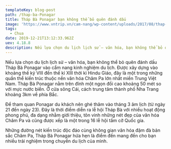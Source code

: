 ```yaml
---
templateKey: blog-post
path: /thap-ba-Ponagar
title: Tháp Bà Ponagar bạn không thể bỏ quên đánh dấu
image: 'https://www.vntrip.vn/cam-nang/wp-content/uploads/2017/08/thap-ba-ponagar.jpg' 
tags:
  - Chua
date: 2019-12-21T13:12:33.962Z
uev: 4.18.8
description: Nếu lựa chọn du lịch lịch sử – văn hóa, bạn không thể bỏ quên đánh dấu Tháp Bà Ponagar vào cẩm nang kinh nghiệm du lịch.
---
```


Nếu lựa chọn du lịch lịch sử – văn hóa, bạn không thể bỏ quên đánh dấu Tháp Bà Ponagar vào cẩm nang kinh nghiệm du lịch. Được xây dựng vào khoảng thế kỷ VIII đến thế kỉ XIII thời kì Hindu Giáo, đây là một trong những quần thể kiến trúc thuộc nền văn hóa Chăm Pa lớn nhất miền Trung Việt Nam. Tháp Bà Ponagar nằm trên đỉnh một ngọn đồi cao khoảng 50 mét so với mực nước biển. Ở cửa sông Cái, cách trung tâm thành phố Nha Trang khoảng 3km về phía Bắc. 


Để tham quan Ponagar du khách nên ghé thăm vào tháng 3 âm lịch (từ ngày 21 đến ngày 23). Đây là thời điểm diễn ra lễ hội Tháp Bà với nhiều hoạt động phong phú, đa dạng nhằm giới thiệu, tôn vinh những nét đẹp của văn hóa Chăm Pa và cũng được xếp là một trong 16 lễ hội tầm cỡ Quốc gia.


Những đường nét kiến trúc độc đáo cùng không gian văn hóa đậm đà bản sắc Chăm Pa, Tháp Bà Ponagar hứa hẹn là điểm đến mang đến cho bạn nhiều trải nghiệm trong chuyến du lịch của mình.